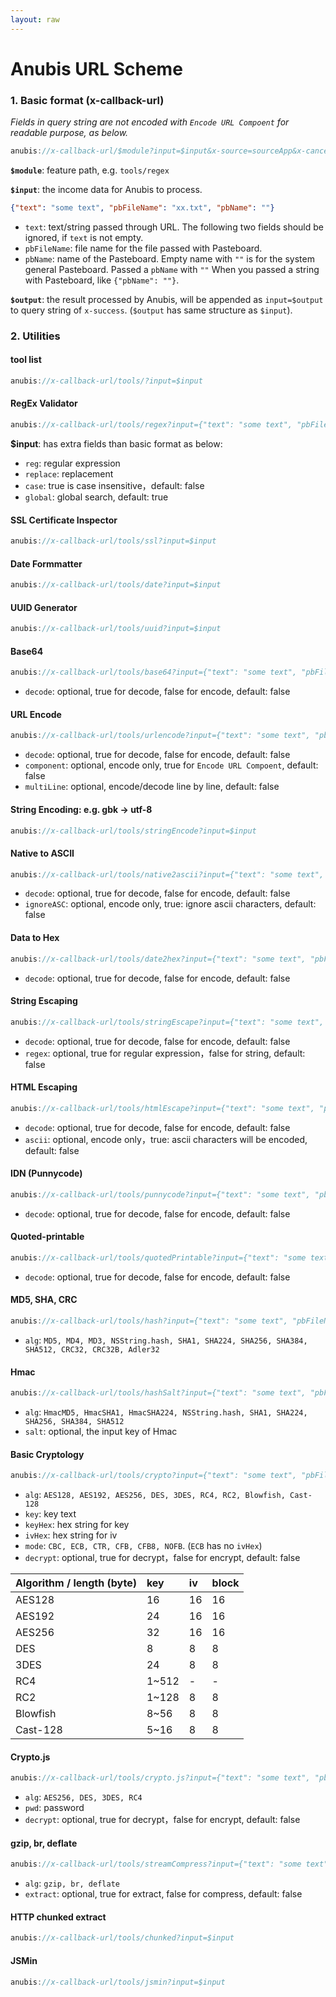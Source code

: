 ```yaml
---
layout: raw
---
```


# Anubis URL Scheme

### 1. Basic format (x-callback-url)

*Fields in query string are not encoded with `Encode URL Compoent` for readable purpose, as below.*

```js
anubis://x-callback-url/$module?input=$input&x-source=sourceApp&x-cancel=xx://other.app.url&x-success=xx://other.app.url/path?input=$output
```

**`$module`**: feature path, e.g. `tools/regex`

**`$input`**: the income data for Anubis to process.
```json
{"text": "some text", "pbFileName": "xx.txt", "pbName": ""}
```
- `text`: text/string passed through URL. The following two fields should be ignored, if `text` is not empty.
- `pbFileName`: file name for the file passed with Pasteboard.
- `pbName`: name of the Pasteboard. Empty name with `""` is for the system general Pasteboard. Passed a `pbName` with `""` When you passed a string with Pasteboard, like `{"pbName": ""}`.

**`$output`**: the result processed by Anubis, will be appended as `input=$output` to query string of `x-success`. (`$output` has same structure as `$input`).


### 2. Utilities

#### tool list
```js
anubis://x-callback-url/tools/?input=$input
```

#### RegEx Validator
```js
anubis://x-callback-url/tools/regex?input={"text": "some text", "pbFileName": "xx.txt", "pbName": "", "reg": "^abc", "case": true, "global": false, "replace": "00"}
```

**$input**: has extra fields than basic format as below:
- `reg`: regular expression
- `replace`: replacement
- `case`: true is case insensitive，default: false
- `global`: global search, default: true


#### SSL Certificate Inspector
```js
anubis://x-callback-url/tools/ssl?input=$input
```

#### Date Formmatter
```js
anubis://x-callback-url/tools/date?input=$input
```

#### UUID Generator
```js
anubis://x-callback-url/tools/uuid?input=$input
```

#### Base64
```js
anubis://x-callback-url/tools/base64?input={"text": "some text", "pbFileName": "xx.txt", "pbName": "", "decode": false}
```
- `decode`: optional, true for decode, false for encode, default: false
  

#### URL Encode
```js
anubis://x-callback-url/tools/urlencode?input={"text": "some text", "pbFileName": "xx.txt", "pbName": "", "decode": false, "component": false, "multiLine": false}
```
- `decode`: optional, true for decode, false for encode, default: false
- `component`: optional, encode only, true for `Encode URL Compoent`, default: false
- `multiLine`: optional, encode/decode line by line, default: false


#### String Encoding: e.g. gbk -> utf-8
```js
anubis://x-callback-url/tools/stringEncode?input=$input
```

#### Native to ASCII
```js
anubis://x-callback-url/tools/native2ascii?input={"text": "some text", "pbFileName": "xx.txt", "pbName": "", "decode": false, "ignoreASC": false}
```
- `decode`: optional, true for decode, false for encode, default: false
- `ignoreASC`: optional, encode only, true: ignore ascii characters, default: false


#### Data to Hex
```js
anubis://x-callback-url/tools/date2hex?input={"text": "some text", "pbFileName": "xx.txt", "pbName": "", "decode": false}
```
- `decode`: optional, true for decode, false for encode, default: false
  

#### String Escaping
```js
anubis://x-callback-url/tools/stringEscape?input={"text": "some text", "pbFileName": "xx.txt", "pbName": "", "decode": false, "regex": false}
```
- `decode`: optional, true for decode, false for encode, default: false
- `regex`: optional, true for regular expression，false for string, default: false
  

#### HTML Escaping
```js
anubis://x-callback-url/tools/htmlEscape?input={"text": "some text", "pbFileName": "xx.txt", "pbName": "", "decode": false, "ascii": false}
```
- `decode`: optional, true for decode, false for encode, default: false
- `ascii`: optional, encode only，true: ascii characters will be encoded, default: false
  

#### IDN (Punnycode)
```js
anubis://x-callback-url/tools/punnycode?input={"text": "some text", "pbFileName": "xx.txt", "pbName": "", "decode": false}
```
- `decode`: optional, true for decode, false for encode, default: false
  

#### Quoted-printable
```js
anubis://x-callback-url/tools/quotedPrintable?input={"text": "some text", "pbFileName": "xx.txt", "pbName": "", "decode": false}
```
- `decode`: optional, true for decode, false for encode, default: false
  

#### MD5, SHA, CRC
```js
anubis://x-callback-url/tools/hash?input={"text": "some text", "pbFileName": "xx.txt", "pbName": "", "alg": "MD5"}
```
- `alg`: `MD5, MD4, MD3, NSString.hash, SHA1, SHA224, SHA256, SHA384, SHA512, CRC32, CRC32B, Adler32`
  

#### Hmac
```js
anubis://x-callback-url/tools/hashSalt?input={"text": "some text", "pbFileName": "xx.txt", "pbName": "", "alg": "HmacMD5", "salt": "xxx"}
```
- `alg`: `HmacMD5, HmacSHA1, HmacSHA224, NSString.hash, SHA1, SHA224, SHA256, SHA384, SHA512`
- `salt`: optional, the input key of Hmac


#### Basic Cryptology
```js
anubis://x-callback-url/tools/crypto?input={"text": "some text", "pbFileName": "xx.txt", "pbName": "", "alg": "AES128", "key": "xxx", "ivHex": "", "mode": "CBC", "decrypt": false}
```
- `alg`: `AES128, AES192, AES256, DES, 3DES, RC4, RC2, Blowfish, Cast-128`
- `key`: key text
- `keyHex`: hex string for key
- `ivHex`: hex string for iv
- `mode`: `CBC, ECB, CTR, CFB, CFB8, NOFB`. (`ECB` has no `ivHex`)
- `decrypt`: optional, true for decrypt，false for encrypt, default: false

| Algorithm / length (byte) | key | iv | block |
|:-------|:----|:----|:----|
| AES128 | 16 | 16 | 16 |
| AES192 | 24 | 16 | 16 |
| AES256 | 32 | 16 | 16 |
| DES | 8 | 8 | 8 |
| 3DES | 24 | 8 | 8 |
| RC4 | 1~512 | - | - |
| RC2 | 1~128 | 8 | 8 |
| Blowfish | 8~56 | 8 | 8 |
| Cast-128 | 5~16 | 8 | 8 |


#### Crypto.js
```js
anubis://x-callback-url/tools/crypto.js?input={"text": "some text", "pbFileName": "xx.txt", "pbName": "", "alg": "AES128", "pwd": "xxx", "decrypt": false}
```
- `alg`: `AES256, DES, 3DES, RC4`
- `pwd`: password
- `decrypt`: optional, true for decrypt，false for encrypt, default: false


#### gzip, br, deflate
```js
anubis://x-callback-url/tools/streamCompress?input={"text": "some text", "pbFileName": "xx.txt", "pbName": "", "alg": "gzip", "extract": false}
```
- `alg`: `gzip, br, deflate`
- `extract`:  optional, true for extract, false for compress, default: false


#### HTTP chunked extract
```js
anubis://x-callback-url/tools/chunked?input=$input
```


#### JSMin
```js
anubis://x-callback-url/tools/jsmin?input=$input
```